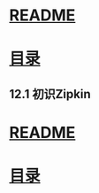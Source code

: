 # [README](../README.md "回到 README")
# [目录](本书的组织结构.md "回到 目录")

## 12.1 初识Zipkin














# [README](../README.md "回到 README")
# [目录](本书的组织结构.md "回到 目录")